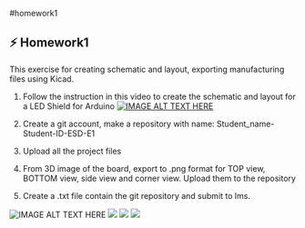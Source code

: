 #homework1
## ⚡ Homework1
This exercise for creating schematic and layout, exporting manufacturing files using Kicad.
1. Follow the instruction in this video to create the schematic and layout for a LED Shield for Arduino
[![IMAGE ALT TEXT HERE](https://www.youtube.com/img/desktop/yt_1200.png)](https://www.youtube.com/watch?v=mo-Nork2a5M&t=487s)

2. Create a git account, make a repository with name: Student_name-Student-ID-ESD-E1

3. Upload all the project files

4. From 3D image of the board, export to .png format for TOP view, BOTTOM view, side view and corner view. Upload them to the repository

5. Create a .txt file contain the git repository and submit to lms.


![IMAGE ALT TEXT HERE](https://github.com/hoangphuchvcx02/LuongHoangPhuc_2010525_ESD-E1/blob/main/homework1/3d_bottom_view.png)
![](https://github.com/hoangphuchvcx02/LuongHoangPhuc_2010525_ESD-E1/blob/main/homework1/3d_corner_view.png)
![](https://github.com/hoangphuchvcx02/LuongHoangPhuc_2010525_ESD-E1/blob/main/homework1/3d_side_view.png)
![](https://github.com/hoangphuchvcx02/LuongHoangPhuc_2010525_ESD-E1/blob/main/homework1/3d_top_view.png)
